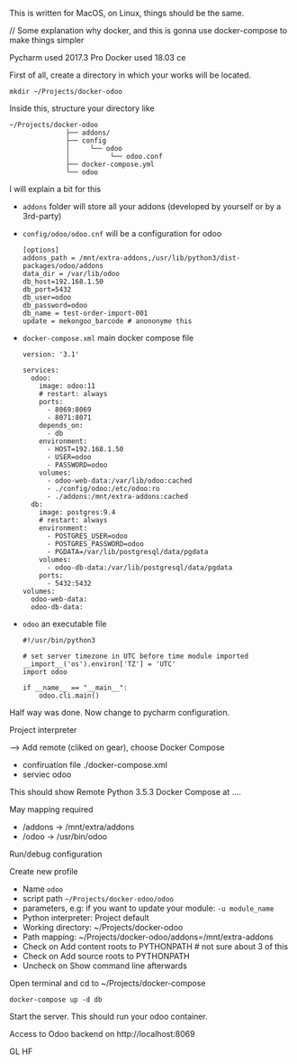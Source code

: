 This is written for MacOS, on Linux, things should be the same.

// Some explanation why docker, and this is gonna use docker-compose to make things simpler

Pycharm used 2017.3 Pro
Docker used 18.03 ce

First of all, create a directory in which your works will be located.

    mkdir ~/Projects/docker-odoo

Inside this, structure your directory like

    ~/Projects/docker-odoo
                  ├── addons/
                  ├── config
                  │     └── odoo
                  │          └── odoo.conf
                  ├── docker-compose.yml
                  └── odoo

I will explain a bit for this

- `addons` folder will store all your addons (developed by yourself or by a 3rd-party)
- `config/odoo/odoo.cnf` will be a configuration for odoo

      [options]
      addons_path = /mnt/extra-addons,/usr/lib/python3/dist-packages/odoo/addons
      data_dir = /var/lib/odoo
      db_host=192.168.1.50
      db_port=5432
      db_user=odoo
      db_password=odoo
      db_name = test-order-import-001
      update = mekongoo_barcode # anononyme this

- `docker-compose.xml` main docker compose file

      version: '3.1'

      services:
        odoo:
          image: odoo:11
          # restart: always
          ports:
            - 8069:8069
            - 8071:8071
          depends_on:
            - db
          environment:
            - HOST=192.168.1.50
            - USER=odoo
            - PASSWORD=odoo
          volumes:
            - odoo-web-data:/var/lib/odoo:cached
            - ./config/odoo:/etc/odoo:ro
            - ./addons:/mnt/extra-addons:cached
        db:
          image: postgres:9.4
          # restart: always
          environment:
            - POSTGRES_USER=odoo
            - POSTGRES_PASSWORD=odoo
            - PGDATA=/var/lib/postgresql/data/pgdata
          volumes:
            - odoo-db-data:/var/lib/postgresql/data/pgdata
          ports:
            - 5432:5432
      volumes:
        odoo-web-data:
        odoo-db-data:

- `odoo` an executable file

      #!/usr/bin/python3

      # set server timezone in UTC before time module imported
      __import__('os').environ['TZ'] = 'UTC'
      import odoo

      if __name__ == "__main__":
          odoo.cli.main()

Half way was done. Now change to pycharm configuration.

Project interpreter

--> Add remote (cliked on gear), choose Docker Compose

- confiruation file ./docker-compose.xml
- serviec odoo

This should show Remote Python 3.5.3 Docker Compose at ....

May mapping required

- /addons -> /mnt/extra/addons
- /odoo   -> /usr/bin/odoo

Run/debug configuration

Create new profile

- Name `odoo`
- script path `~/Projects/docker-odoo/odoo`
- parameters, e.g: if you want to update your module: `-u module_name`
- Python interpreter: Project default
- Working directory: ~/Projects/docker-odoo
- Path mapping: ~/Projects/docker-odoo/addons=/mnt/extra-addons
- Check on Add content roots to PYTHONPATH # not sure about 3 of this
- Check on Add source roots to PYTHONPATH
- Uncheck on Show command line afterwards

Open terminal and cd to ~/Projects/docker-compose

    docker-compose up -d db

Start the server. This should run your odoo container.

Access to Odoo backend on http://localhost:8069

GL HF

